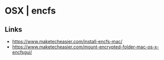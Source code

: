 # OSX \| encfs



## Links

* https://www.maketecheasier.com/install-encfs-mac/
* https://www.maketecheasier.com/mount-encrypted-folder-mac-os-x-encfsgui/



